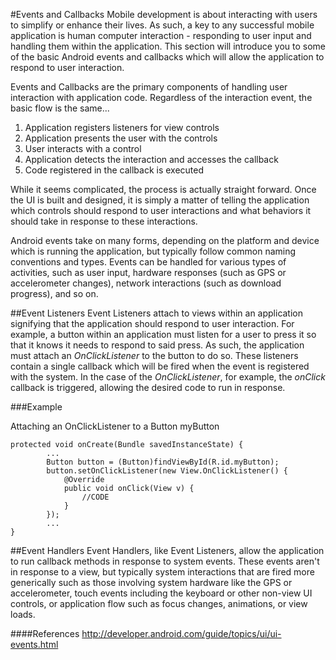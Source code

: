 #Events and Callbacks
Mobile development is about interacting with users to simplify or enhance their lives. As such, a key to any successful mobile application is human computer interaction - responding to user input and handling them within the application. This section will introduce you to some of the basic Android events and callbacks which will allow the application to respond to user interaction.

Events and Callbacks are the primary components of handling user interaction with application code. Regardless of the interaction event, the basic flow is the same...

1. Application registers listeners for view controls
2. Application presents the user with the controls
3. User interacts with a control
4. Application detects the interaction and accesses the callback
5. Code registered in the callback is executed

While it seems complicated, the process is actually straight forward. Once the UI is built and designed, it is simply a matter of telling the application which controls should respond to user interactions and what behaviors it should take in response to these interactions.

Android events take on many forms, depending on the platform and device which is running the application, but typically follow common naming conventions and types. Events can be handled for various types of activities, such as user input, hardware responses (such as GPS or accelerometer changes), network interactions (such as download progress), and so on.

##Event Listeners
Event Listeners attach to views within an application signifying that the application should respond to user interaction. For example, a button within an application must listen for a user to press it so that it knows it needs to respond to said press. As such, the application must attach an *OnClickListener* to the button to do so. These listeners contain a single callback which will be fired when the event is registered with the system. In the case of the *OnClickListener*, for example, the *onClick* callback is triggered, allowing the desired code to run in response.

###Example

Attaching an OnClickListener to a Button myButton

```
protected void onCreate(Bundle savedInstanceState) {
        ...
        Button button = (Button)findViewById(R.id.myButton);
        button.setOnClickListener(new View.OnClickListener() {
            @Override
            public void onClick(View v) {
                //CODE
            }
        });
        ...
}
```

##Event Handlers
Event Handlers, like Event Listeners, allow the application to run callback methods in response to system events. These events aren't in response to a view, but typically system interactions that are fired more generically such as those involving system hardware like the GPS or accelerometer, touch events including the keyboard or other non-view UI controls, or application flow such as focus changes, animations, or view loads.

####References
http://developer.android.com/guide/topics/ui/ui-events.html

